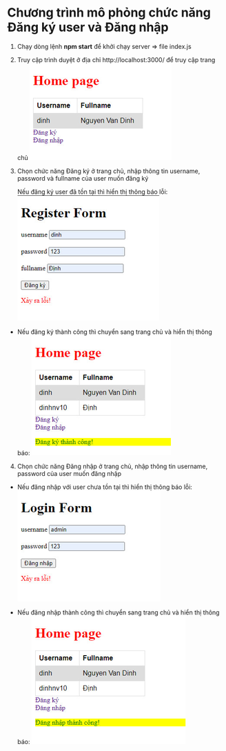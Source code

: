 # Chương trình mô phỏng chức năng Đăng ký user và Đăng nhập

1. Chạy dòng lệnh **npm start** để khởi chạy server => file index.js

2. Truy cập trình duyệt ở địa chỉ http://localhost:3000/ để truy cập trang chủ
![abc](images/home.jpg)

3. Chọn chức năng Đăng ký ở trang chủ, nhập thông tin username, password và fullname của user muốn đăng ký

    Nếu đăng ký user đã tồn tại thì hiển thị thông báo lỗi:
    ![](images/register_error.jpg)

- Nếu đăng ký thành công thì chuyển sang trang chủ và hiển thị thông báo:
![alt text](images/register_ok.jpg)

4. Chọn chức năng Đăng nhập ở trang chủ, nhập thông tin username, password của user muốn đăng nhập

- Nếu đăng nhập với user chưa tồn tại thì hiển thị thông báo lỗi:
![alt text](images/login_error.jpg)

- Nếu đăng nhập thành công thì chuyển sang trang chủ và hiển thị thông báo:
![alt text](images/login_ok.jpg)
